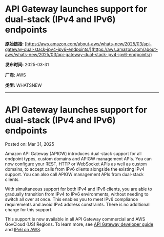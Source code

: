 # API Gateway launches support for dual-stack (IPv4 and IPv6) endpoints

**原始链接:** [https://aws.amazon.com/about-aws/whats-new/2025/03/api-gateway-dual-stack-ipv4-ipv6-endpoints/](https://aws.amazon.com/about-aws/whats-new/2025/03/api-gateway-dual-stack-ipv4-ipv6-endpoints/)

**发布时间:** 2025-03-31

**厂商:** AWS

**类型:** WHATSNEW

---
# API Gateway launches support for dual-stack (IPv4 and IPv6) endpoints

Posted on: Mar 31, 2025 

Amazon API Gateway (APIGW) introduces dual-stack support for all endpoint types, custom domains and APIGW management APIs. You can now configure your REST, HTTP or WebSocket APIs as well as custom domains, to accept calls from IPv6 clients alongside the existing IPv4 support. You can also call APIGW management APIs from dual-stack clients.  
  
With simultaneous support for both IPv4 and IPv6 clients, you are able to gradually transition from IPv4 to IPv6 environments, without needing to switch all over at once. This enables you to meet IPv6 compliance requirements and avoid IPv4 address constraints. There is no additional charge for this support.  
  
This support is now available in all API Gateway commercial and AWS GovCloud (US) Regions. To learn more, see [API Gateway developer guide](https://docs.aws.amazon.com/apigateway/latest/developerguide/api-gateway-ip-address-type.html) and [IPv6 on AWS](https://docs.aws.amazon.com/whitepapers/latest/ipv6-on-aws/internet-protocol-version-6.html).  

